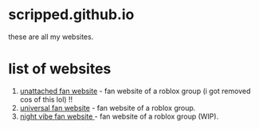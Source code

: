 # scripped.github.io

these are all my websites.

# list of websites
1. <a href="https://scripped.github.io/unattached/">unattached fan website</a> - fan website of a roblox group (i got removed cos of this lol) !!
2. <a href="https://scripped.github.io/universal/">universal fan website</a> - fan website of a roblox group.
3. <a href="https://scripped.github.io/nightvibe/">night vibe fan website </a> - fan website of a roblox group (WIP).
